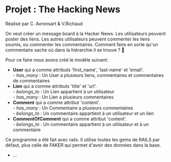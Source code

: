<h1>Projet : The Hacking News</h1>

<p>Réalisé par C. Avronsart & V.Richaud
  
		
<p>On veut créer un message board à la Hacker News. Les utilisateurs peuvent poster des liens. Les autres utilisateurs peuvent commenter les liens soumis, ou commenter les commentaires. Comment faire en sorte qu'un commentaire sache où dans la hiérarchie il se trouve ? 🤔</p>


<p> Pour ce faire nous avons créé le modèle suivant: 
	<ul>
		<li> <strong>User</strong> qui a comme attributs 'first_name', 'last-name' et 'email'.<br/>
			- <em>has_many</em> : Un User a plusieurs liens, commentaires et commentaires de commentaires</li>
		<li> <strong>Lien</strong> qui a comme attributs 'title' et 'url'.<br/>
			- <em>belongs_to</em> : Un Lien appartient à un utilisateur<br/>
			- <em>has_many</em> : Un Lien a plusieurs commentaires</li>
		<li> <strong>Comment</strong> qui a comme attribut 'content'.<br/>
			- <em>has_many</em> : Un Commentaire a plusieurs commentaires<br/>
			- <em>belongs_to</em> : Un commentaire appartient à un utilisateur et un lien</li>
		<li> <strong>CommentOfComment</strong> qui a comme attribut 'content'.<br/>
			- <em>belongs_to</em> : Un commentaire appartient à un utilisateur et à un commentaire</li>
		</ul></p>

<p>Ce programme a été fait avec rails.
Il utilise toutes les gems de RAILS par défaut, plus celle de FAKER qui permet d'avoir des données dans la base.</p>


* ...
